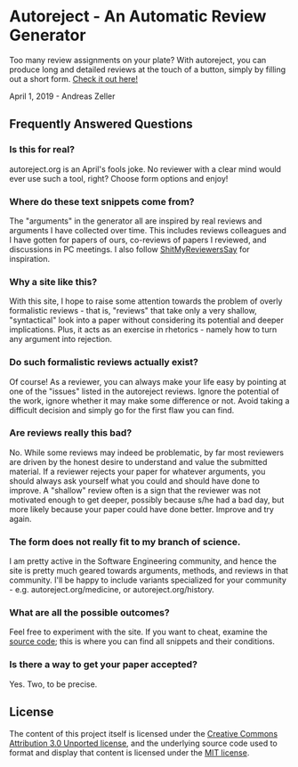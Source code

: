 # Autoreject - An Automatic Review Generator

Too many review assignments on your plate?  With autoreject, you can produce long and detailed reviews at the touch of a button, simply by filling out a short form.  [Check it out here!](https://autoreject.org/)

April 1, 2019 - Andreas Zeller


## Frequently Answered Questions

### Is this for real?

autoreject.org is an April's fools joke.  No reviewer with a clear mind would ever use such a tool, right?  Choose form options and enjoy!


### Where do these text snippets come from?

The "arguments" in the generator all are inspired by real reviews and arguments I have collected over time.  This includes reviews colleagues and I have gotten for papers of ours, co-reviews of papers I reviewed, and discussions in PC meetings.  I also follow [ShitMyReviewersSay](https://twitter.com/YourPaperSucks) for inspiration.


### Why a site like this?

With this site, I hope to raise some attention towards the problem of overly formalistic reviews - that is, "reviews" that take only a very shallow, "syntactical" look into a paper without considering its potential and deeper implications.  Plus, it acts as an exercise in rhetorics - namely how to turn any argument into rejection.


### Do such formalistic reviews actually exist?

Of course!  As a reviewer, you can always make your life easy by pointing at one of the "issues" listed in the autoreject reviews.  Ignore the potential of the work, ignore whether it may make some difference or not.  Avoid taking a difficult decision and simply go for the first flaw you can find.


### Are reviews really this bad?

No.  While some reviews may indeed be problematic, by far most reviewers are driven by the honest desire to understand and value the submitted material.  If a reviewer rejects your paper for whatever arguments, you should always ask yourself what you could and should have done to improve.  A "shallow" review often is a sign that the reviewer was not motivated enough to get deeper, possibly because s/he had a bad day, but more likely because your paper could have done better.  Improve and try again.


### The form does not really fit to my branch of science.

I am pretty active in the Software Engineering community, and hence the site is pretty much geared towards arguments, methods, and reviews in that community.  I'll be happy to include variants specialized for your community - e.g. autoreject.org/medicine, or autoreject.org/history.


### What are all the possible outcomes?

Feel free to experiment with the site.  If you want to cheat, examine the [source code](https://github.com/uds-se/autoreject/blob/master/index.html); this is where you can find all snippets and their conditions.


### Is there a way to get your paper accepted?

Yes.  Two, to be precise.


## License

The content of this project itself is licensed under the [Creative Commons Attribution 3.0 Unported license](https://creativecommons.org/licenses/by/3.0/), and the underlying source code used to format and display that content is licensed under the [MIT license](LICENSE.md).